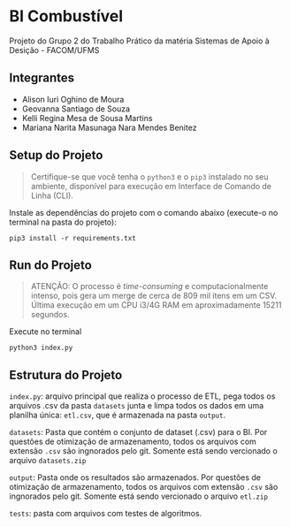 # BI Combustível

Projeto do Grupo 2 do Trabalho Prático da matéria Sistemas de Apoio à Desição - FACOM/UFMS

## Integrantes
- Alison Iuri Oghino de Moura
- Geovanna Santiago de Souza
- Kelli Regina Mesa de Sousa Martins
- Mariana Narita Masunaga Nara Mendes Benitez

## Setup do Projeto

>Certifique-se que você tenha o `python3` e o `pip3` instalado no seu ambiente, disponível para execução em Interface de Comando de Linha (CLI).

Instale as dependências do projeto com o comando abaixo (execute-o no terminal na pasta do projeto):

```
pip3 install -r requirements.txt
```

## Run do Projeto

> ATENÇÃO: O processo é *time-consuming* e computacionalmente intenso, pois gera um merge de cerca de 809 mil itens em um CSV. Última execução em um CPU i3/4G RAM em aproximadamente 15211 segundos.

Execute no terminal

```
python3 index.py
```


## Estrutura do Projeto

`index.py`: arquivo principal que realiza o processo de ETL, pega todos os arquivos .csv da pasta `datasets` junta e limpa todos os dados em uma planilha única: `etl.csv`, que é armazenada na pasta `output`.

`datasets`: Pasta que contém o conjunto de dataset (.csv) para o BI. Por questões de otimização de armazenamento, todos os arquivos com extensão `.csv` são ingnorados pelo git. Somente está sendo vercionado o arquivo `datasets.zip`

`output`: Pasta onde os resultados são armazenados. Por questões de otimização de armazenamento, todos os arquivos com extensão `.csv` são ingnorados pelo git. Somente está sendo vercionado o arquivo `etl.zip`

`tests`: pasta com arquivos com testes de algoritmos.